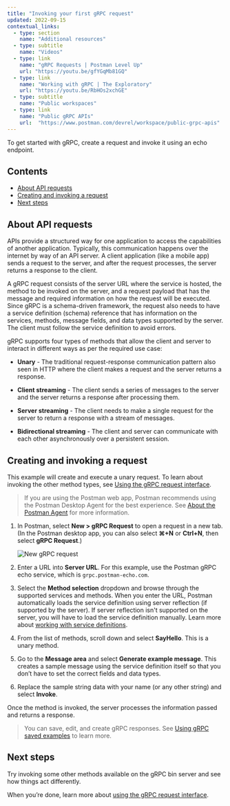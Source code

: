 ```yaml
---
title: "Invoking your first gRPC request"
updated: 2022-09-15
contextual_links:
  - type: section
    name: "Additional resources"
  - type: subtitle
    name: "Videos"
  - type: link
    name: "gRPC Requests | Postman Level Up"
    url: "https://youtu.be/gfYGqMb81GQ"
  - type: link
    name: "Working with gRPC | The Exploratory"
    url: "https://youtu.be/RbHOs2xchGE"
  - type: subtitle
    name: "Public workspaces"
  - type: link
    name: "Public gRPC APIs"
    url:  "https://www.postman.com/devrel/workspace/public-grpc-apis"
---
```


To get started with gRPC, create a request and invoke it using an echo endpoint.

## Contents

* [About API requests](#about-api-requests)
* [Creating and invoking a request](#creating-and-invoking-a-request)
* [Next steps](#next-steps)

## About API requests

APIs provide a structured way for one application to access the capabilities of another application. Typically, this communication happens over the internet by way of an API server. A client application (like a mobile app) sends a request to the server, and after the request processes, the server returns a response to the client.

A gRPC request consists of the server URL where the service is hosted, the method to be invoked on the server, and a request payload that has the message and required information on how the request will be executed. Since gRPC is a schema-driven framework, the request also needs to have a service definition (schema) reference that has information on the services, methods, message fields, and data types supported by the server. The client must follow the service definition to avoid errors.

gRPC supports four types of methods that allow the client and server to interact in different ways as per the required use case:

* **Unary** - The traditional request-response communication pattern also seen in HTTP where the client makes a request and the server returns a response.

* **Client streaming** - The client sends a series of messages to the server and the server returns a response after processing them.

* **Server streaming** - The client needs to make a single request for the server to return a response with a stream of messages.

* **Bidirectional streaming** - The client and server can communicate with each other asynchronously over a persistent session.

## Creating and invoking a request

This example will create and execute a unary request. To learn about invoking the other method types, see [Using the gRPC request interface](/docs/sending-requests/grpc/grpc-request-interface/).

> If you are using the Postman web app, Postman recommends using the Postman Desktop Agent for the best experience. See [About the Postman Agent](/docs/getting-started/about-postman-agent/) for more information.

1. In Postman, select  **New > gRPC Request** to open a request in a new tab. (In the Postman desktop app, you can also select **⌘+N** or **Ctrl+N**, then select **gRPC Request**.)

    <img src="https://assets.postman.com/postman-docs/v10/grpc-new-request.gif" alt="New gRPC request" />

1. Enter a URL into **Server URL**. For this example, use the Postman gRPC echo service, which is `grpc.postman-echo.com`.

1. Select the **Method selection** dropdown and browse through the supported services and methods. When you enter the URL, Postman automatically loads the service definition using server reflection (if supported by the server). If server reflection isn't supported on the server, you will have to load the service definition manually. Learn more about [working with service definitions](/docs/sending-requests/grpc/using-service-definition/).

1. From the list of methods, scroll down and select **SayHello**. This is a unary method.

1. Go to the **Message area** and select **Generate example message**. This creates a sample message using the service definition itself so that you don’t have to set the correct fields and data types.

1. Replace the sample string data with your name (or any other string) and select **Invoke**.

Once the method is invoked, the server processes the information passed and returns a response.

  > You can save, edit, and create gRPC responses. See [Using gRPC saved examples](/docs/sending-requests/grpc/using-grpc-examples/) to learn more.

## Next steps

Try invoking some other methods available on the gRPC bin server and see how things act differently.

When you’re done, learn more about [using the gRPC request interface](/docs/sending-requests/grpc/grpc-request-interface/).
